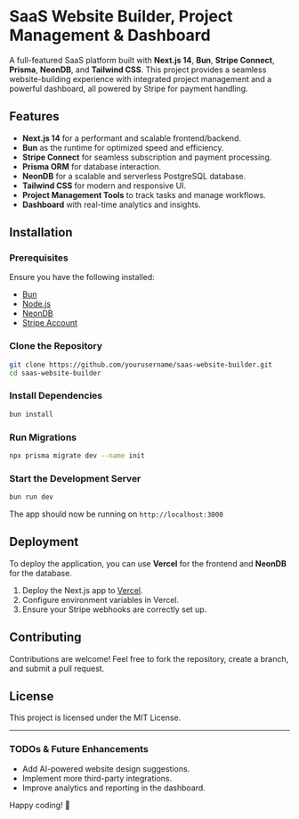 # SaaS Website Builder, Project Management & Dashboard


A full-featured SaaS platform built with **Next.js 14**, **Bun**, **Stripe Connect**, **Prisma**, **NeonDB**, and **Tailwind CSS**. This project provides a seamless website-building experience with integrated project management and a powerful dashboard, all powered by Stripe for payment handling.

## Features

- **Next.js 14** for a performant and scalable frontend/backend.
- **Bun** as the runtime for optimized speed and efficiency.
- **Stripe Connect** for seamless subscription and payment processing.
- **Prisma ORM** for database interaction.
- **NeonDB** for a scalable and serverless PostgreSQL database.
- **Tailwind CSS** for modern and responsive UI.
- **Project Management Tools** to track tasks and manage workflows.
- **Dashboard** with real-time analytics and insights.

## Installation

### Prerequisites

Ensure you have the following installed:
- [Bun](https://bun.sh/)
- [Node.js](https://nodejs.org/)
- [NeonDB](https://neon.tech/) 
- [Stripe Account](https://stripe.com/)

### Clone the Repository
```sh
git clone https://github.com/yourusername/saas-website-builder.git
cd saas-website-builder
```

### Install Dependencies
```sh
bun install
```


### Run Migrations
```sh
npx prisma migrate dev --name init
```

### Start the Development Server
```sh
bun run dev
```

The app should now be running on `http://localhost:3000`

## Deployment
To deploy the application, you can use **Vercel** for the frontend and **NeonDB** for the database.

1. Deploy the Next.js app to [Vercel](https://vercel.com/).
2. Configure environment variables in Vercel.
3. Ensure your Stripe webhooks are correctly set up.

## Contributing
Contributions are welcome! Feel free to fork the repository, create a branch, and submit a pull request.

## License
This project is licensed under the MIT License.

---

### TODOs & Future Enhancements
- Add AI-powered website design suggestions.
- Implement more third-party integrations.
- Improve analytics and reporting in the dashboard.

Happy coding! 🚀
```

